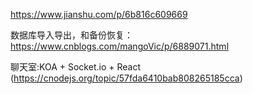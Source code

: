 
https://www.jianshu.com/p/6b816c609669

数据库导入导出，和备份恢复：https://www.cnblogs.com/mangoVic/p/6889071.html

聊天室:KOA + Socket.io + React (https://cnodejs.org/topic/57fda6410bab808265185cca)